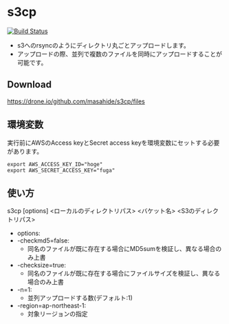 s3cp
====

[![Build Status](https://drone.io/github.com/masahide/s3cp/status.png)](https://drone.io/github.com/masahide/s3cp/latest)

* s3へのrsyncのようにディレクトリ丸ごとアップロードします。
* アップロードの際、並列で複数のファイルを同時にアップロードすることが可能です。


Download
--------

https://drone.io/github.com/masahide/s3cp/files


環境変数
--------

実行前にAWSのAccess keyとSecret access keyを環境変数にセットする必要があります。

```bash:
export AWS_ACCESS_KEY_ID="hoge"
export AWS_SECRET_ACCESS_KEY="fuga"
````

使い方
------


s3cp [options] <ローカルのディレクトリパス> <バケット名> <S3のディレクトリパス>


* options:
 * -checkmd5=false:
   * 同名のファイルが既に存在する場合にMD5sumを検証し、異なる場合のみ上書
 * -checksize=true:
   * 同名のファイルが既に存在する場合にファイルサイズを検証し、異なる場合のみ上書
 * -n=1:
   * 並列アップロードする数(デフォルト:1)
 * -region=ap-northeast-1:
   * 対象リージョンの指定

